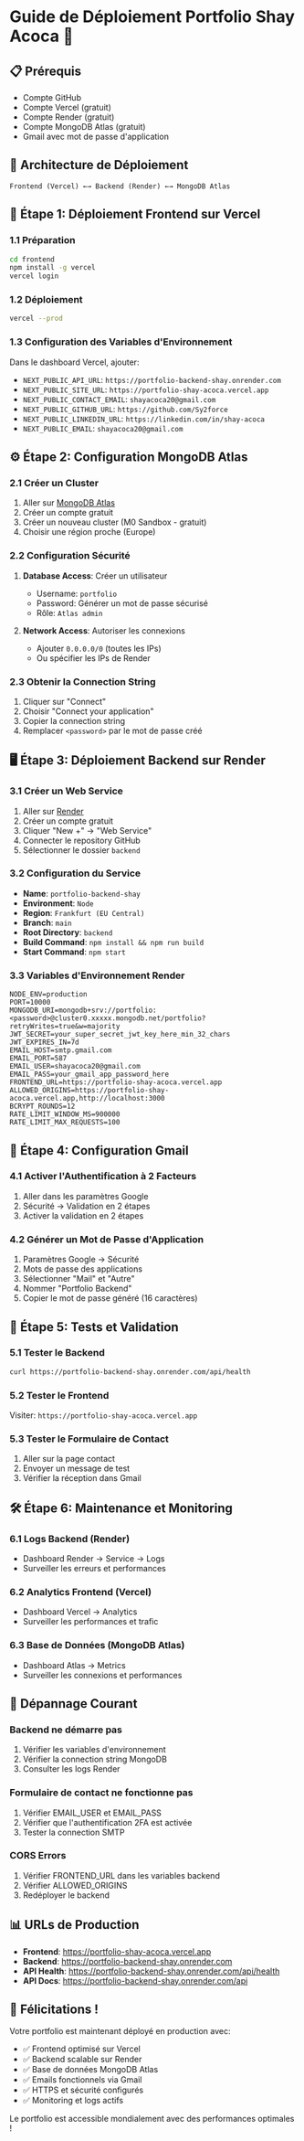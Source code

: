 # Guide de Déploiement Portfolio Shay Acoca 🚀

## 📋 Prérequis

- Compte GitHub
- Compte Vercel (gratuit)
- Compte Render (gratuit)
- Compte MongoDB Atlas (gratuit)
- Gmail avec mot de passe d'application

## 🎯 Architecture de Déploiement

```
Frontend (Vercel) ←→ Backend (Render) ←→ MongoDB Atlas
```

## 🚀 Étape 1: Déploiement Frontend sur Vercel

### 1.1 Préparation
```bash
cd frontend
npm install -g vercel
vercel login
```

### 1.2 Déploiement
```bash
vercel --prod
```

### 1.3 Configuration des Variables d'Environnement
Dans le dashboard Vercel, ajouter:
- `NEXT_PUBLIC_API_URL`: `https://portfolio-backend-shay.onrender.com`
- `NEXT_PUBLIC_SITE_URL`: `https://portfolio-shay-acoca.vercel.app`
- `NEXT_PUBLIC_CONTACT_EMAIL`: `shayacoca20@gmail.com`
- `NEXT_PUBLIC_GITHUB_URL`: `https://github.com/Sy2force`
- `NEXT_PUBLIC_LINKEDIN_URL`: `https://linkedin.com/in/shay-acoca`
- `NEXT_PUBLIC_EMAIL`: `shayacoca20@gmail.com`

## ⚙️ Étape 2: Configuration MongoDB Atlas

### 2.1 Créer un Cluster
1. Aller sur [MongoDB Atlas](https://www.mongodb.com/cloud/atlas)
2. Créer un compte gratuit
3. Créer un nouveau cluster (M0 Sandbox - gratuit)
4. Choisir une région proche (Europe)

### 2.2 Configuration Sécurité
1. **Database Access**: Créer un utilisateur
   - Username: `portfolio`
   - Password: Générer un mot de passe sécurisé
   - Rôle: `Atlas admin`

2. **Network Access**: Autoriser les connexions
   - Ajouter `0.0.0.0/0` (toutes les IPs)
   - Ou spécifier les IPs de Render

### 2.3 Obtenir la Connection String
1. Cliquer sur "Connect"
2. Choisir "Connect your application"
3. Copier la connection string
4. Remplacer `<password>` par le mot de passe créé

## 🖥️ Étape 3: Déploiement Backend sur Render

### 3.1 Créer un Web Service
1. Aller sur [Render](https://render.com)
2. Créer un compte gratuit
3. Cliquer "New +" → "Web Service"
4. Connecter le repository GitHub
5. Sélectionner le dossier `backend`

### 3.2 Configuration du Service
- **Name**: `portfolio-backend-shay`
- **Environment**: `Node`
- **Region**: `Frankfurt (EU Central)`
- **Branch**: `main`
- **Root Directory**: `backend`
- **Build Command**: `npm install && npm run build`
- **Start Command**: `npm start`

### 3.3 Variables d'Environnement Render
```env
NODE_ENV=production
PORT=10000
MONGODB_URI=mongodb+srv://portfolio:<password>@cluster0.xxxxx.mongodb.net/portfolio?retryWrites=true&w=majority
JWT_SECRET=your_super_secret_jwt_key_here_min_32_chars
JWT_EXPIRES_IN=7d
EMAIL_HOST=smtp.gmail.com
EMAIL_PORT=587
EMAIL_USER=shayacoca20@gmail.com
EMAIL_PASS=your_gmail_app_password_here
FRONTEND_URL=https://portfolio-shay-acoca.vercel.app
ALLOWED_ORIGINS=https://portfolio-shay-acoca.vercel.app,http://localhost:3000
BCRYPT_ROUNDS=12
RATE_LIMIT_WINDOW_MS=900000
RATE_LIMIT_MAX_REQUESTS=100
```

## 📧 Étape 4: Configuration Gmail

### 4.1 Activer l'Authentification à 2 Facteurs
1. Aller dans les paramètres Google
2. Sécurité → Validation en 2 étapes
3. Activer la validation en 2 étapes

### 4.2 Générer un Mot de Passe d'Application
1. Paramètres Google → Sécurité
2. Mots de passe des applications
3. Sélectionner "Mail" et "Autre"
4. Nommer "Portfolio Backend"
5. Copier le mot de passe généré (16 caractères)

## 🔄 Étape 5: Tests et Validation

### 5.1 Tester le Backend
```bash
curl https://portfolio-backend-shay.onrender.com/api/health
```

### 5.2 Tester le Frontend
Visiter: `https://portfolio-shay-acoca.vercel.app`

### 5.3 Tester le Formulaire de Contact
1. Aller sur la page contact
2. Envoyer un message de test
3. Vérifier la réception dans Gmail

## 🛠️ Étape 6: Maintenance et Monitoring

### 6.1 Logs Backend (Render)
- Dashboard Render → Service → Logs
- Surveiller les erreurs et performances

### 6.2 Analytics Frontend (Vercel)
- Dashboard Vercel → Analytics
- Surveiller les performances et trafic

### 6.3 Base de Données (MongoDB Atlas)
- Dashboard Atlas → Metrics
- Surveiller les connexions et performances

## 🚨 Dépannage Courant

### Backend ne démarre pas
1. Vérifier les variables d'environnement
2. Vérifier la connection string MongoDB
3. Consulter les logs Render

### Formulaire de contact ne fonctionne pas
1. Vérifier EMAIL_USER et EMAIL_PASS
2. Vérifier que l'authentification 2FA est activée
3. Tester la connection SMTP

### CORS Errors
1. Vérifier FRONTEND_URL dans les variables backend
2. Vérifier ALLOWED_ORIGINS
3. Redéployer le backend

## 📊 URLs de Production

- **Frontend**: https://portfolio-shay-acoca.vercel.app
- **Backend**: https://portfolio-backend-shay.onrender.com
- **API Health**: https://portfolio-backend-shay.onrender.com/api/health
- **API Docs**: https://portfolio-backend-shay.onrender.com/api

## 🎉 Félicitations !

Votre portfolio est maintenant déployé en production avec:
- ✅ Frontend optimisé sur Vercel
- ✅ Backend scalable sur Render
- ✅ Base de données MongoDB Atlas
- ✅ Emails fonctionnels via Gmail
- ✅ HTTPS et sécurité configurés
- ✅ Monitoring et logs actifs

Le portfolio est accessible mondialement avec des performances optimales !
